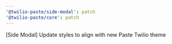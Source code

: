 ```yaml
---
'@twilio-paste/side-modal': patch
'@twilio-paste/core': patch
---
```


[Side Modal] Update styles to align with new Paste Twilio theme
